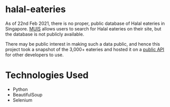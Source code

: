# halal-eateries
As of 22nd Feb 2021, there is no proper, public database of Halal eateries in Singapore. [MUIS](https://www.muis.gov.sg/) allows users to search for Halal eateries on their site, but the database is not publicly available.

There may be public interest in making such a data public, and hence this project took a snapshot of the 3,000+ eateries and hosted it on a [public API](https://github.com/hkgnp/halal-eateries-api) for other developers to use.

# Technologies Used
- Python
- BeautifulSoup
- Selenium
